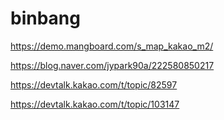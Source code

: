 # binbang

https://demo.mangboard.com/s_map_kakao_m2/

https://blog.naver.com/jypark90a/222580850217

https://devtalk.kakao.com/t/topic/82597

https://devtalk.kakao.com/t/topic/103147